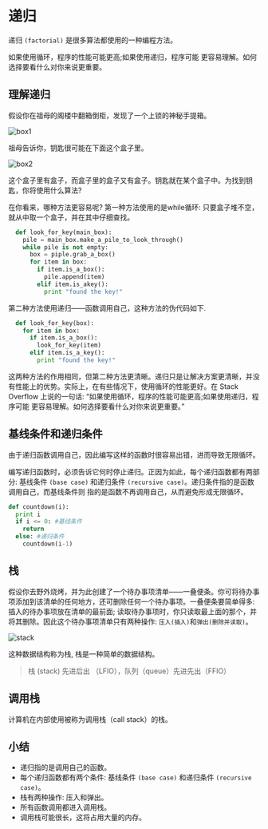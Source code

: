 # 递归

递归 `(factorial)` 是很多算法都使用的一种编程方法。

如果使用循环，程序的性能可能更高;如果使用递归，程序可能
 更容易理解。如何选择要看什么对你来说更重要。

## 理解递归

假设你在祖母的阁楼中翻箱倒柜，发现了一个上锁的神秘手提箱。

![box1](http://img.pfan123.com/box1.png)

祖母告诉你，钥匙很可能在下面这个盒子里。

![box2](http://img.pfan123.com/box2.png)

这个盒子里有盒子，而盒子里的盒子又有盒子。钥匙就在某个盒子中。为找到钥匙，你将使用什么算法?

在你看来，哪种方法更容易呢? 第一种方法使用的是while循环: 只要盒子堆不空，就从中取一个盒子，并在其中仔细查找。

```py
  def look_for_key(main_box):
    pile = main_box.make_a_pile_to_look_through()
    while pile is not empty:
      box = piple.grab_a_box()
      for item in box:
        if item.is_a_box():
          pile.append(item)
        elif item.is_akey():
          print "found the key!"
```
第二种方法使用递归——函数调用自己，这种方法的伪代码如下.
```py
  def look_for_key(box):
    for item in box:
      if item.is_a_box():
        look_for_key(item)
      elif item.is_a_key():
        print "found the key!"
```
这两种方法的作用相同，但第二种方法更清晰。递归只是让解决方案更清晰，并没有性能上的优势。实际上，在有些情况下，使用循环的性能更好。在 Stack Overflow 上说的一句话: “如果使用循环，程序的性能可能更高;如果使用递归，程序可能
 更容易理解。如何选择要看什么对你来说更重要。”

## 基线条件和递归条件

由于递归函数调用自己，因此编写这样的函数时很容易出错，进而导致无限循环。

编写递归函数时，必须告诉它何时停止递归。正因为如此，每个递归函数都有两部分: 基线条件 `(base case)` 和递归条件 `(recursive case)`。递归条件指的是函数调用自己，而基线条件则 指的是函数不再调用自己，从而避免形成无限循环。

```py
def countdown(i): 
  print i
  if i <= 0: #基线条件 
    return
  else: #递归条件 
    countdown(i-1)
```

## 栈

假设你去野外烧烤，并为此创建了一个待办事项清单——一叠便条。你可将待办事项添加到该清单的任何地方，还可删除任何一个待办事项。一叠便条要简单得多: 插入的待办事项放在清单的最前面; 读取待办事项时，你只读取最上面的那个，并将其删除。因此这个待办事项清单只有两种操作: `压入(插入)`和`弹出(删除并读取)`。

![stack](http://img.pfan123.com/stack.png)

这种数据结构称为栈, 栈是一种简单的数据结构。

> 栈 (stack) 先进后出 （LFIO），队列（queue）先进先出（FFIO）

## 调用栈

计算机在内部使用被称为调用栈（call stack）的栈。

## 小结

- 递归指的是调用自己的函数。
- 每个递归函数都有两个条件: 基线条件 `(base case)` 和递归条件 `(recursive case)`。 
- 栈有两种操作: 压入和弹出。
- 所有函数调用都进入调用栈。
- 调用栈可能很长，这将占用大量的内存。


